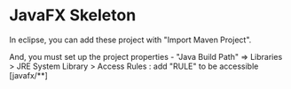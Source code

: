 # JavaFX Skeleton

  In eclipse, you can add these project with "Import Maven Project".

  And, you must set up the project properties - "Java Build Path"
    => Libraries > JRE System Library > Access Rules : add "RULE" to be accessible [javafx/**]
